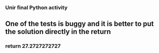 ### Unir final Python activity
## One of the tests is buggy and it is better to put the solution directly in the return
### return 27.2727272727
